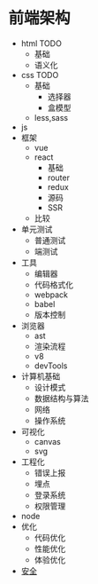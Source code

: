 # 前端架构

- html TODO
  - 基础
  - 语义化
- css TODO
  - 基础
    - 选择器
    - 盒模型
  - less,sass
- js
- 框架
  - vue
  - react
    - 基础
    - router
    - redux
    - 源码
    - SSR
  - 比较
- 单元测试
  - 普通测试
  - 端测试
- 工具
  - 编辑器
  - 代码格式化
  - webpack
  - babel
  - 版本控制
- 浏览器
  - ast
  - 渲染流程
  - v8
  - devTools
- 计算机基础
  - 设计模式
  - 数据结构与算法
  - 网络
  - 操作系统
- 可视化
  - canvas
  - svg
- 工程化
  - 错误上报
  - 埋点
  - 登录系统
  - 权限管理
- node
- 优化
  - 代码优化
  - 性能优化
  - 体验优化
- [安全](./security/index.md)
